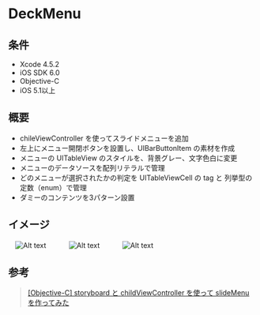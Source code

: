 DeckMenu
====================

条件
---------------
 * Xcode 4.5.2
 * iOS SDK 6.0
 * Objective-C
 * iOS 5.1以上

概要
---------------
 * chileViewController を使ってスライドメニューを追加
 * 左上にメニュー開閉ボタンを設置し、UIBarButtonItem の素材を作成
 * メニューの UITableView のスタイルを、背景グレー、文字色白に変更
 * メニューのデータソースを配列リテラルで管理
 * どのメニューが選択されたかの判定を UITableViewCell の tag と 列挙型の定数（enum）で管理
 * ダミーのコンテンツを3パターン設置

イメージ
---------------
　![Alt text](https://raw.github.com/syake/UITableView-Examples/master/DeckMenu/assets/capture_01.png)　　
　![Alt text](https://raw.github.com/syake/UITableView-Examples/master/DeckMenu/assets/capture_02.png)　　
　![Alt text](https://raw.github.com/syake/UITableView-Examples/master/DeckMenu/assets/capture_03.png)

参考
---------------
 > [[Objective-C] storyboard と childViewController を使って slideMenu を作ってみた](http://tamotamago.com/?p=405 "[Objective-C] storyboard と childViewController を使って slideMenu を作ってみた")
